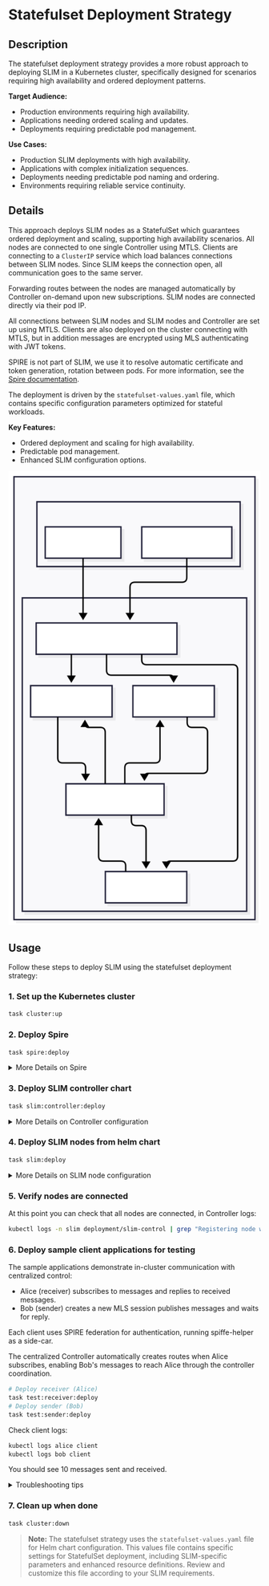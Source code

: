 # Statefulset Deployment Strategy

## Description

The statefulset deployment strategy provides a more robust approach to deploying SLIM in a Kubernetes cluster, specifically designed for scenarios requiring high availability and ordered deployment patterns.

**Target Audience:**

- Production environments requiring high availability.
- Applications needing ordered scaling and updates.
- Deployments requiring predictable pod management.

**Use Cases:**

- Production SLIM deployments with high availability.
- Applications with complex initialization sequences.
- Deployments needing predictable pod naming and ordering.
- Environments requiring reliable service continuity.

## Details

This approach deploys SLIM nodes as a StatefulSet which guarantees ordered deployment and scaling, supporting high availability scenarios. All nodes are connected to one single Controller using MTLS. Clients are connecting to a `ClusterIP` service which load balances connections between SLIM nodes. Since SLIM keeps the connection open, all communication goes to the same server.

Forwarding routes between the nodes are managed automatically by Controller on-demand upon new subscriptions. SLIM nodes are connected directly via their pod IP.

All connections between SLIM nodes and SLIM nodes and Controller are set up using MTLS. Clients are also deployed on the cluster connecting with MTLS, but in addition messages are encrypted using MLS authenticating with JWT tokens.

SPIRE is not part of SLIM, we use it to resolve automatic certificate and token generation, rotation between pods. For more information, see the [Spire documentation](https://spiffe.io/docs/latest/spire-about/).

The deployment is driven by the `statefulset-values.yaml` file, which contains specific configuration parameters optimized for stateful workloads.

**Key Features:**

- Ordered deployment and scaling for high availability.
- Predictable pod management.
- Enhanced SLIM configuration options.

![SLIM StatefulSet Deployment Diagram](img/slim_statefulset.svg)

## Usage

Follow these steps to deploy SLIM using the statefulset deployment strategy:

### 1. Set up the Kubernetes cluster

```bash
task cluster:up
```

### 2. Deploy Spire

```bash
task spire:deploy
```

<details>
<summary>More Details on Spire</summary>

This step deploys a Spire server, agent and controller on the cluster.

The Spire controller automatically creates SVIDs, certificates, JWT tokens and registers the created *SPIFFEID* for each running pod driven by `ClusterSPIFFEID` custom resource.

Here's an example of the default `ClusterSPIFFEID` which applies to all pods unless a custom one is defined:

```yaml
  apiVersion: spire.spiffe.io/v1alpha1
  kind: ClusterSPIFFEID
  name: spire-spire-default
  spec:
      className: spire-spire
      fallback: true
      hint: default
      namespaceSelector:
          matchExpressions:
          - key: kubernetes.io/metadata.name
          operator: NotIn
          values:
          - spire
          - spire-server
          - spire-system
      spiffeIDTemplate: spiffe://{{ .TrustDomain }}/ns/{{ .PodMeta.Namespace }}/sa/{{
          .PodSpec.ServiceAccountName }}
```

The Spire agent exposes a local API endpoint on each node, used by applications to fetch certificates and certificate bundles. Applications may support Spire natively (Controller) or they run [Spiffe helper](https://github.com/spiffe/spiffe-helper) as a side-car, which takes care or fetching and rotating certificates and tokens. (SLIM nodes and clients)

For troubleshooting connection problems, use the following command to list created entries:

```bash
kubectl exec -n spire spire-server-0 -- /opt/spire/bin/spire-server entry
```

Find out more on [Spire on Kubernetes](https://spiffe.io/docs/latest/try/getting-started-k8s/) and [ClusterSPIFFEID](https://github.com/spiffe/spire-controller-manager/blob/main/docs/clusterspiffeid-crd.md) resource.

</details>

### 3. Deploy SLIM controller chart

```bash
task slim:controller:deploy
```

<details>
<summary>More Details on Controller configuration</summary>

This step deploys the SLIM Controller Southbound API configured with MTLS. The Controller supports MTLS through SPIRE, which just needs to be enabled and the `socketPath` configured:

```yaml
  config:
      northbound:
          httpHost: 0.0.0.0
          httpPort: "{{ .Values.service.north.port }}"

      southbound:
          httpHost: 0.0.0.0
          httpPort: "{{ .Values.service.south.port }}"    
          tls:
              useSpiffe: true
          spire:
              socketPath: "unix:///run/spire/agent-sockets/api.sock"
```

See [SLIM Controller Helm chart values](../controller-values.yaml) for more information.

</details>


### 4. Deploy SLIM nodes from helm chart

```bash
task slim:deploy
```

<details>
<summary>More Details on SLIM node configuration</summary>

This step deploys three replicas of SLIM servers and a `ClusterIP` service.

In each SLIM pod, there is a `spire-helper` container running fetching generated X509 certificates, keys, and certificate bundles to the configured path. SLIM nodes must be configured to use MTLS using the same path.

```yaml
  services:
    slim/0:
      node_id: ${env:SLIM_SVC_ID}
      dataplane:
        servers:
          - endpoint: "0.0.0.0:{{ .Values.slim.service.data.port }}"
            tls:
              #insecure: true
              insecure_skip_verify: false
              cert_file: "/svids/tls.crt"
              key_file: "/svids/tls.key"
              ca_file: "/svids/svid_bundle.pem"                

        clients: []
      controller:
        clients:
          - endpoint: "https://slim-control:50052"
            tls:
              #insecure: true
              insecure_skip_verify: false
              cert_file: "/svids/tls.crt"
              key_file: "/svids/tls.key"
              ca_file: "/svids/svid_bundle.pem"
```

> **Note:** `node_id` should be a unique ID within the cluster, since this is used by Controller to identify SLIM server.

See [SLIM Helm chart values](statefulset-values.yaml) for more information.

</details>

### 5. Verify nodes are connected

At this point you can check that all nodes are connected, in Controller logs:

```bash
kubectl logs -n slim deployment/slim-control | grep "Registering node with ID"
```

### 6. Deploy sample client applications for testing

The sample applications demonstrate in-cluster communication with centralized control:

- Alice (receiver) subscribes to messages and replies to received messages.
- Bob (sender) creates a new MLS session publishes messages and waits for reply.

Each client uses SPIRE federation for authentication, running spiffe-helper as a side-car.
  
The centralized Controller automatically creates routes when Alice subscribes, enabling Bob's messages to reach Alice through the controller coordination.
  
```bash
# Deploy receiver (Alice)
task test:receiver:deploy
# Deploy sender (Bob)
task test:sender:deploy
```

Check client logs:

```bash
kubectl logs alice client
kubectl logs bob client
```

You should see 10 messages sent and received.

<details>
<summary>Troubleshooting tips</summary>

Check the SLIM node logs on each cluster:

```bash
kubectl logs -n slim slim-0 slim
kubectl logs -n slim slim-1 slim
```

In case of connection problems, check the following:

* List registration entries on each cluster:

    ```bash
    kubectl exec -n spire spire-server-0 -- /opt/spire/bin/spire-server entry show
    ```

    There should be an entry for Controller, one entry for each SLIM node.

* Check `spiffe-helper` side-car logs in SLIM nodes and client apps:

    ```bash
    kubectl logs -n slim slim-0 spiffe-helper
    kubectl logs -n slim slim-1 spiffe-helper
    kubectl logs alice spiffe-helper
    kubectl logs bob spiffe-helper
    ```

</details>

### 7. Clean up when done

```bash
task cluster:down
```

> **Note:** The statefulset strategy uses the `statefulset-values.yaml` file for Helm chart configuration. This values file contains specific settings for StatefulSet deployment, including SLIM-specific parameters and enhanced resource definitions. Review and customize this file according to your SLIM requirements.
